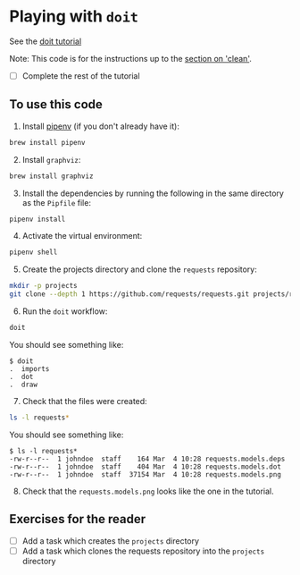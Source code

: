 # Playing with `doit`

See the [doit tutorial](https://pydoit.org/tutorial_1.html)

Note: This code is for the instructions up to the 
[section on 'clean'](https://pydoit.org/tutorial_1.html#clean).

- [ ] Complete the rest of the tutorial

## To use this code

1. Install [pipenv](https://pipenv.readthedocs.io/) (if you don't already have it):

```bash
brew install pipenv
```

2. Install `graphviz`:

```bash
brew install graphviz
```

3. Install the dependencies by running the following in the same directory as 
the `Pipfile` file:

```bash
pipenv install
```

4. Activate the virtual environment:

```bash
pipenv shell
``` 

5. Create the projects directory and clone the `requests` repository:

```bash
mkdir -p projects
git clone --depth 1 https://github.com/requests/requests.git projects/requests
```

6. Run the `doit` workflow:

```bash
doit
```

You should see something like:

```
$ doit
.  imports
.  dot
.  draw
```

7. Check that the files were created:

```bash
ls -l requests*
```

You should see something like:

```
$ ls -l requests*
-rw-r--r--  1 johndoe  staff    164 Mar  4 10:28 requests.models.deps
-rw-r--r--  1 johndoe  staff    404 Mar  4 10:28 requests.models.dot
-rw-r--r--  1 johndoe  staff  37154 Mar  4 10:28 requests.models.png
``` 

8. Check that the `requests.models.png` looks like the one in the tutorial.


## Exercises for the reader

- [ ] Add a task which creates the `projects` directory
- [ ] Add a task which clones the requests repository into the `projects` 
directory